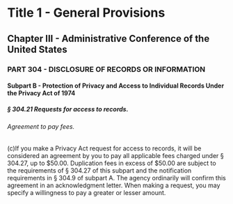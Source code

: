 
# Title 1 - General Provisions
## Chapter III - Administrative Conference of the United States
### PART 304 - DISCLOSURE OF RECORDS OR INFORMATION
#### Subpart B - Protection of Privacy and Access to Individual Records Under the Privacy Act of 1974
##### § 304.21 Requests for access to records.
###### Agreement to pay fees.

(c)If you make a Privacy Act request for access to records, it will be considered an agreement by you to pay all applicable fees charged under § 304.27, up to $50.00. Duplication fees in excess of $50.00 are subject to the requirements of § 304.27 of this subpart and the notification requirements in § 304.9 of subpart A. The agency ordinarily will confirm this agreement in an acknowledgment letter. When making a request, you may specify a willingness to pay a greater or lesser amount.

